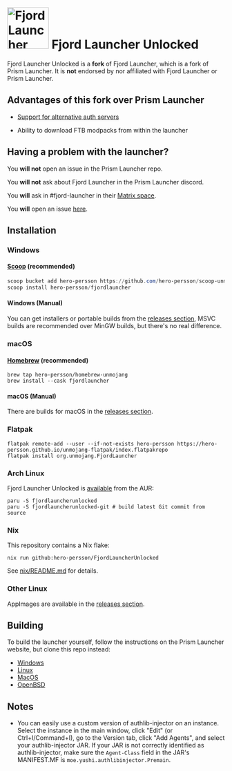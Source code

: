 # <img src="./program_info/org.unmojang.FjordLauncher.svg" alt="Fjord Launcher logo" width="96"/> Fjord Launcher Unlocked

Fjord Launcher Unlocked is a **fork** of Fjord Launcher, which is a fork of Prism Launcher. It is **not** endorsed by nor affiliated with Fjord Launcher or Prism Launcher.

## Advantages of this fork over Prism Launcher

- [Support for alternative auth servers](doc/alternative-auth-servers.md)

- Ability to download FTB modpacks from within the launcher

## Having a problem with the launcher?

You **will not** open an issue in the Prism Launcher repo.

You **will not** ask about Fjord Launcher in the Prism Launcher discord.

You **will** ask in #fjord-launcher in their [Matrix space](https://matrix.to/#/#unmojang:matrix.org).

You **will** open an issue [here](https://github.com/hero-persson/FjordLauncherUnlocked/issues).

## Installation

### Windows

#### [Scoop](https://scoop.sh) (recommended)

```PowerShell
scoop bucket add hero-persson https://github.com/hero-persson/scoop-unmojang
scoop install hero-persson/fjordlauncher
```

#### Windows (Manual)

You can get installers or portable builds from the [releases section](https://github.com/hero-persson/FjordLauncherUnlocked/releases/latest), MSVC builds are recommended over MinGW builds, but there's no real difference.

### macOS

#### [Homebrew](https://brew.sh) (recommended)

```Shell
brew tap hero-persson/homebrew-unmojang
brew install --cask fjordlauncher
```

#### macOS (Manual)

There are builds for macOS in the [releases section](https://github.com/hero-persson/FjordLauncherUnlocked/releases/latest).

### Flatpak

```Shell
flatpak remote-add --user --if-not-exists hero-persson https://hero-persson.github.io/unmojang-flatpak/index.flatpakrepo
flatpak install org.unmojang.FjordLauncher
```

### Arch Linux

Fjord Launcher Unlocked is [available](https://aur.archlinux.org/packages?O=0&K=fjordlauncherunlocked) from the AUR:

```Shell
paru -S fjordlauncherunlocked
paru -S fjordlauncherunlocked-git # build latest Git commit from source
```

### Nix

This repository contains a Nix flake:

```Shell
nix run github:hero-persson/FjordLauncherUnlocked
```

See [nix/README.md](nix/README.md) for details.

### Other Linux

AppImages are available in the [releases section](https://github.com/hero-persson/FjordLauncherUnlocked/releases/latest).

## Building

To build the launcher yourself, follow the instructions on the Prism Launcher website, but clone this repo instead:

- [Windows](https://prismlauncher.org/wiki/development/build-instructions/windows/)
- [Linux](https://prismlauncher.org/wiki/development/build-instructions/linux/)
- [MacOS](https://prismlauncher.org/wiki/development/build-instructions/macos/)
- [OpenBSD](https://prismlauncher.org/wiki/development/build-instructions/openbsd/)

## Notes

- You can easily use a custom version of authlib-injector on an instance. Select the instance in the main window, click "Edit" (or Ctrl+I/Command+I), go to the Version tab, click "Add Agents", and select your authlib-injector JAR. If your JAR is not correctly identified as authlib-injector, make sure the `Agent-Class` field in the JAR's MANIFEST.MF is `moe.yushi.authlibinjector.Premain`.
